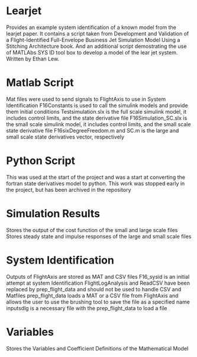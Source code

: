 # Learjet
Provides an example system identification of a known model from the learjet paper.
It contains a script taken from Development and Validation of a Flight-Identified Full-Envelope Business Jet Simulation Model Using a Stitching Architecture book.
And an additional script demostrating the use of MATLAbs SYS ID tool box to develop a model of the lear jet system. Written by Ethan Lew.

# Matlab Script
Mat files were used to send signals to FlightAxis to use in System Identification
  F16Constants is used to call the simulink models and provide them initial conditions
  Testsimulation.slx is the full scale simulink model, it includes control limits, and the state derivative file
  F16Simulation_SC.slx is the small scale simulink model, it includes control limits, and the small scale state derivative file
  F16sixDegreeFreedom.m and SC.m is the large and small scale state derivatives vector, respectively

# Python Script
This was used at the start of the project and was a start at converting the fortran state derivatives model to python. This work was stopped early in the project, but has been archived in the repository

# Simulation Results
Stores the output of the cost function of the small and large scale files
Stores steady state and impulse responses of the large and small scale files

# System Identification
Outputs of FlightAxis are stored as MAT and CSV files
F16_sysid is an initial attempt at system Identification
FlightLogAnalysis and ReadCSV have been replaced by prep_flight_data and should not be used to handle CSV and Matfiles
prep_flight_data loads a MAT or a CSV file from FlightAxis and allows the user to use the brushing tool to save the file as a specified name
inputsdlg is a necessary file with the prep_flight_data to load a file

# Variables
Stores the Variables and Coefficient Definitions of the Mathematical Model

